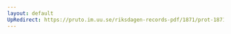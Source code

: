 ```yaml
---
layout: default
UpRedirect: https://pruto.im.uu.se/riksdagen-records-pdf/1871/prot-1871--ak--422/prot-1871--ak--422_012.pdf
---
```

